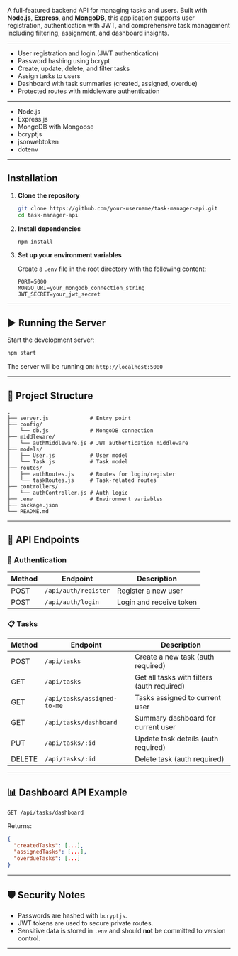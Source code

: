 
 

A full-featured backend API for managing tasks and users. Built with **Node.js**, **Express**, and **MongoDB**, this application supports user registration, authentication with JWT, and comprehensive task management including filtering, assignment, and dashboard insights.

---
 

- User registration and login (JWT authentication)
- Password hashing using bcrypt
- Create, update, delete, and filter tasks
- Assign tasks to users
- Dashboard with task summaries (created, assigned, overdue)
- Protected routes with middleware authentication

---

 
- Node.js
- Express.js
- MongoDB with Mongoose
- bcryptjs
- jsonwebtoken
- dotenv

---

## Installation

1. **Clone the repository**
   ```bash
   git clone https://github.com/your-username/task-manager-api.git
   cd task-manager-api
   ```

2. **Install dependencies**
   ```bash
   npm install
   ```

3. **Set up your environment variables**

   Create a `.env` file in the root directory with the following content:

   ```env
   PORT=5000
   MONGO_URI=your_mongodb_connection_string
   JWT_SECRET=your_jwt_secret
   ```

---

## ▶️ Running the Server

Start the development server:

```bash
npm start
```

The server will be running on: `http://localhost:5000`

---

## 📂 Project Structure

```
.
├── server.js             # Entry point
├── config/
│   └── db.js             # MongoDB connection
├── middleware/
│   └── authMiddleware.js # JWT authentication middleware
├── models/
│   ├── User.js           # User model
│   └── Task.js           # Task model
├── routes/
│   ├── authRoutes.js     # Routes for login/register
│   └── taskRoutes.js     # Task-related routes
├── controllers/
│   └── authController.js # Auth logic
├── .env                  # Environment variables
├── package.json
└── README.md
```

---

## 🔐 API Endpoints

### 🔑 Authentication

| Method | Endpoint           | Description            |
|--------|--------------------|------------------------|
| POST   | `/api/auth/register` | Register a new user     |
| POST   | `/api/auth/login`    | Login and receive token |

### 📋 Tasks

| Method | Endpoint                      | Description                                 |
|--------|-------------------------------|---------------------------------------------|
| POST   | `/api/tasks`                  | Create a new task (auth required)           |
| GET    | `/api/tasks`                  | Get all tasks with filters (auth required)  |
| GET    | `/api/tasks/assigned-to-me`   | Tasks assigned to current user              |
| GET    | `/api/tasks/dashboard`        | Summary dashboard for current user          |
| PUT    | `/api/tasks/:id`              | Update task details (auth required)         |
| DELETE | `/api/tasks/:id`              | Delete task (auth required)                 |

---

## 📊 Dashboard API Example

```http
GET /api/tasks/dashboard
```

Returns:
```json
{
  "createdTasks": [...],
  "assignedTasks": [...],
  "overdueTasks": [...]
}
```

---

## 🛡️ Security Notes

- Passwords are hashed with `bcryptjs`.
- JWT tokens are used to secure private routes.
- Sensitive data is stored in `.env` and should **not** be committed to version control.

---

 
